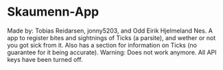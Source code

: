 # Skaumenn-App
Made by: Tobias Reidarsen, jonny5203, and Odd Eirik Hjelmeland Nes.
A app to register bites and sightnings of Ticks (a parsite), and wether or not you got sick from it.
Also has a section for information on Ticks (no guarantee for it being accurate). 
Warning: Does not work anymore. All API keys have been turned off.
